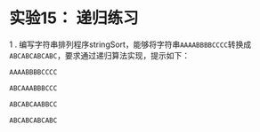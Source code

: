 # 实验15： 递归练习

1 . 编写字符串排列程序stringSort，能够将字符串`AAAABBBBCCCC`转换成`ABCABCABCABC`，要求通过递归算法实现，提示如下：
```c
AAAABBBBCCCC   

ABCAAABBBCCC   

ABCABCAABBCC

ABCABCABCABC
```